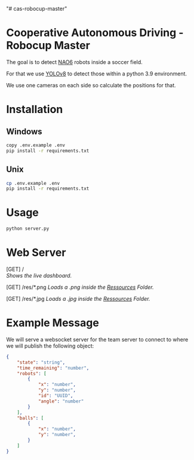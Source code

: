 "# cas-robocup-master" 
# Cooperative Autonomous Driving - Robocup Master

The goal is to detect [NAO6](https://www.aldebaran.com/en/support/nao-6) robots inside a soccer field.

For that we use [YOLOv8](https://github.com/ultralytics/ultralytics) to detect those within a python 3.9 environment.

We use one cameras on each side so calculate the positions for that.

# Installation

## Windows
```bash
copy .env.example .env
pip install -r requirements.txt
```

## Unix
```bash
cp .env.example .env
pip install -r requirements.txt
```

# Usage
```bash
python server.py
```

# Web Server

[GET] / \
_Shows the live dashboard._

[GET] /res/*.png
_Loads a .png inside the [Ressources](src/web/res) Folder._

[GET] /res/*.jpg
_Loads a .jpg inside the [Ressources](src/web/res) Folder._

# Example Message

We will serve a websocket server for the team server to connect to where we will publish the following object:

```json
{
    "state": "string",
    "time_remaining": "number",
    "robots": [
        {
            "x": "number",
            "y": "number",
            "id": "UUID",
            "angle": "number"
        }
    ],
    "balls": [
        {
            "x": "number",
            "y": "number",
        }   
    ]
}
```

